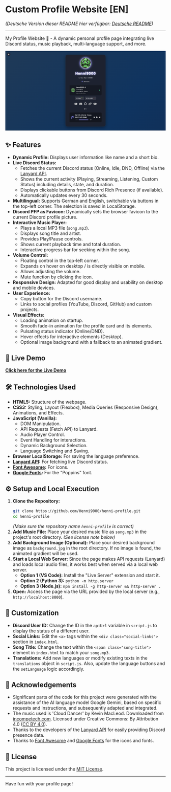 # Custom Profile Website [EN]

*(Deutsche Version dieser README hier verfügbar: [Deutsche README](README.md))*

---

My Profile Website 🚀 - A dynamic personal profile page integrating live Discord status, music playback, multi-language support, and more.

![Website Preview](preview.png)
<!-- Replace preview.png with the actual name of your screenshot/GIF -->

## ✨ Features

*   **Dynamic Profile:** Displays user information like name and a short bio.
*   **Live Discord Status:**
    *   Fetches the current Discord status (Online, Idle, DND, Offline) via the [Lanyard API](https://lanyard.rest/).
    *   Shows the current activity (Playing, Streaming, Listening, Custom Status) including details, state, and duration.
    *   Displays clickable buttons from Discord Rich Presence (if available).
    *   Automatically updates every 30 seconds.
*   **Multilingual:** Supports German and English, switchable via buttons in the top-left corner. The selection is saved in LocalStorage.
*   **Discord PFP as Favicon:** Dynamically sets the browser favicon to the current Discord profile picture.
*   **Interactive Music Player:**
    *   Plays a local MP3 file (`song.mp3`).
    *   Displays song title and artist.
    *   Provides Play/Pause controls.
    *   Shows current playback time and total duration.
    *   Interactive progress bar for seeking within the song.
*   **Volume Control:**
    *   Floating control in the top-left corner.
    *   Expands on hover on desktop / is directly visible on mobile.
    *   Allows adjusting the volume.
    *   Mute function by clicking the icon.
*   **Responsive Design:** Adapted for good display and usability on desktop and mobile devices.
*   **User Experience:**
    *   Copy button for the Discord username.
    *   Links to social profiles (YouTube, Discord, GitHub) and custom projects.
*   **Visual Effects:**
    *   Loading animation on startup.
    *   Smooth fade-in animation for the profile card and its elements.
    *   Pulsating status indicator (Online/DND).
    *   Hover effects for interactive elements (Desktop).
    *   Optional image background with a fallback to an animated gradient.

## 🚀 Live Demo

[**Click here for the Live Demo**](https://henni9000-profile.netlify.app/)
<!-- Make sure the link is correct -->

## 🛠️ Technologies Used

*   **HTML5:** Structure of the webpage.
*   **CSS3:** Styling, Layout (Flexbox), Media Queries (Responsive Design), Animations, and Effects.
*   **JavaScript (Vanilla):**
    *   DOM Manipulation.
    *   API Requests (Fetch API) to Lanyard.
    *   Audio Player Control.
    *   Event Handling for interactions.
    *   Dynamic Background Selection.
    *   Language Switching and Saving.
*   **Browser LocalStorage:** For saving the language preference.
*   **[Lanyard API](https://lanyard.rest/):** For fetching live Discord status.
*   **[Font Awesome](https://fontawesome.com/):** For icons.
*   **[Google Fonts](https://fonts.google.com/):** For the "Poppins" font.

## ⚙️ Setup and Local Execution

1.  **Clone the Repository:**
    ```bash
    git clone https://github.com/Henni9000/henni-profile.git
    cd henni-profile
    ```
    *(Make sure the repository name `henni-profile` is correct)*
2.  **Add Music File:** Place your desired music file as `song.mp3` in the project's root directory. *(See license note below)*
3.  **Add Background Image (Optional):** Place your desired background image as `background.jpg` in the root directory. If no image is found, the animated gradient will be used.
4.  **Start a Local Web Server:** Since the page makes API requests (Lanyard) and loads local audio files, it works best when served via a local web server.
    *   **Option 1 (VS Code):** Install the "Live Server" extension and start it.
    *   **Option 2 (Python 3):** `python -m http.server`
    *   **Option 3 (Node.js):** `npm install -g http-server && http-server .`
5.  **Open:** Access the page via the URL provided by the local server (e.g., `http://localhost:8000`).

## 🔧 Customization

*   **Discord User ID:** Change the ID in the `apiUrl` variable in `script.js` to display the status of a different user.
*   **Social Links:** Edit the `<a>` tags within the `<div class="social-links">` section in `index.html`.
*   **Song Title:** Change the text within the `<span class="song-title">` element in `index.html` to match your `song.mp3`.
*   **Translations:** Add new languages or modify existing texts in the `translations` object in `script.js`. Also, update the language buttons and the `setLanguage` logic accordingly.

## 🙏 Acknowledgements

*   Significant parts of the code for this project were generated with the assistance of the AI language model Google Gemini, based on specific requests and instructions, and subsequently adapted and integrated.
*   The music used is 'Cloud Dancer' by Kevin MacLeod. Downloaded from [incompetech.com](https://incompetech.com). Licensed under Creative Commons: By Attribution 4.0 ([CC BY 4.0](http://creativecommons.org/licenses/by/4.0/)).
*   Thanks to the developers of the [Lanyard API](https://lanyard.rest/) for easily providing Discord presence data.
*   Thanks to [Font Awesome](https://fontawesome.com/) and [Google Fonts](https://fonts.google.com/) for the icons and fonts.

## 📄 License

This project is licensed under the [MIT License](LICENSE).

---

Have fun with your profile page!
